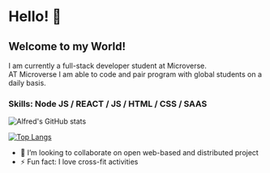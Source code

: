 # Hello! 👋
## Welcome to my World!
I am currently a full-stack developer student at Microverse.<br>
AT Microverse I am able to code and pair program with global students on a daily basis.  

### Skills: Node JS / REACT / JS / HTML / CSS / SAAS

![Alfred's GitHub stats](https://github-readme-stats.vercel.app/api?username=Alfred-KInyua&show_icons=true&theme=radical)

[![Top Langs](https://github-readme-stats.vercel.app/api/top-langs/?username=Alfred-KInyua)](https://github.com/Alfred-KInyua/github-readme-stats)

- 👯 I’m looking to collaborate on open web-based and distributed project 
- ⚡ Fun fact: I love cross-fit activities  



<!--
**Alfred-KInyua/Alfred-KInyua** is a ✨ _special_ ✨ repository because its `README.md` (this file) appears on your GitHub profile.

Here are some ideas to get you started:

- 🔭 I’m currently working on ...
- 🌱 I’m currently learning ...
- 👯 I’m looking to collaborate on ...
- 🤔 I’m looking for help with ...
- 💬 Ask me about ...
- 📫 How to reach me: ...
- 😄 Pronouns: ...
- ⚡ Fun fact: ...
-->
